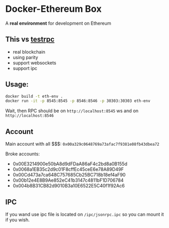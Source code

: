 # Docker-Ethereum Box
A **real environment** for development on Ethereum

## This vs [testrpc]
- real blockchain
- using parity
- support websockets
- support ipc

## Usage:

```bash
docker build -t eth-env .
docker run -it -p 8545:8545 -p 8546:8546 -p 30303:30303 eth-env
```

Wait, then RPC should be on `http://localhost:8545`
ws and on `http://localhost:8546`

## Account
Main account with all $$$: `0x00a329c0648769a73afac7f9381e08fb43dbea72`

Broke accounts:
- 0x00E3214900e50bA8d9dFDaA86aF4c2bd8a0B155d
- 0x0068a1EB35c2d9c01F8cffEc45ceE6e78A89D49F
- 0x00Cd473a7ca648C757685Cb25BC718b18ef4aF90
- 0x00b12e4E8B9Ae852eC41b3147c4811bF1D706784
- 0x004b8B31CB82d9010B3a10E6522E5C40f1f92Ac6


## IPC

If you wand use ipc file is located on `/ipc/jsonrpc.ipc` so you can mount it if you wish.

[testrpc]: https://github.com/ethereumjs/testrpc
